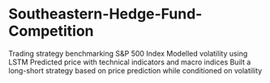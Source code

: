 # Southeastern-Hedge-Fund-Competition
Trading strategy benchmarking S&P 500 Index
Modelled volatility using LSTM
Predicted price with technical indicators and macro indices
Built a long-short strategy based on price prediction while conditioned on volatility

